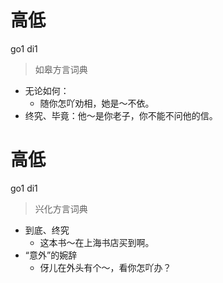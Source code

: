 # 高低
go1 di1
> 如皋方言词典
- 无论如何：
  - 随你怎吖劝相，她是～不依。
- 终究、毕竟：他～是你老子，你不能不问他的信。

# 高低
go1 di1
> 兴化方言词典
- 到底、终究
  - 这本书～在上海书店买到啊。
- “意外”的婉辞
  - 伢儿在外头有个～，看你怎吖办？
